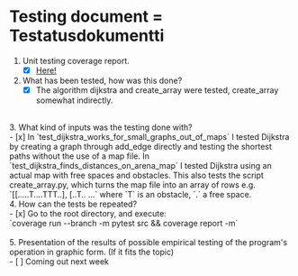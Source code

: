 # Testing document = Testatusdokumentti

1. Unit testing coverage report.<br />
   - [x] [Here!](http://jakubgrad.ddns.net:2231/HTML%20coverage/) <br />
2. What has been tested, how was this done?<br />
   - [x] The algorithm dijkstra and create_array were tested, create_array somewhat indirectly. 
<br />
3. What kind of inputs was the testing done with?
<br />
   - [x] In `test_dijkstra_works_for_small_graphs_out_of_maps` I tested Dijkstra by creating a graph through add_edge directly and testing the shortest paths without the use of a map file. In `test_dijkstra_finds_distances_on_arena_map` I tested Dijkstra using an actual map with free spaces and obstacles. This also tests the script create_array.py, which turns the map file into an array of rows e.g. `[[.....T....TTT..], [..T.. ...` where `T` is an obstacle, `.` a free space. <br />
4. How can the tests be repeated?
<br />
   - [x] Go to the root directory, and execute:
<br />
`coverage run --branch -m pytest src && coverage report -m`
<br /><br />
5. Presentation of the results of possible empirical testing of the program's operation in graphic form. (If it fits the topic)
<br />
   - [ ] Coming out next week
<br />






